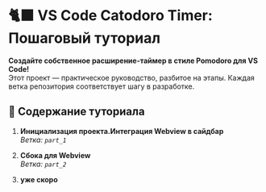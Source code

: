 # 🐈‍⬛ VS Code Catodoro Timer: Пошаговый туториал

**Создайте собственное расширение-таймер в стиле Pomodoro для VS Code!**  
Этот проект — практическое руководство, разбитое на этапы. Каждая ветка репозитория соответствует шагу в разработке.

## 📖 Содержание туториала

1. **Инициализация проекта.Интеграция Webview в сайдбар**  
   *Ветка: `part_1`*

2. **Cбока для Webview**    
   *Ветка: `part_2`*

3. **уже скоро**    
